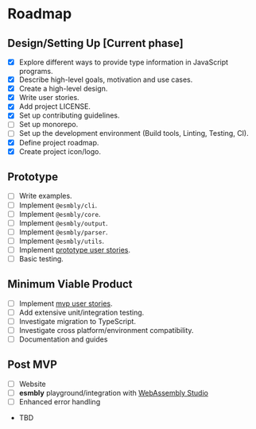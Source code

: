 # Roadmap

## Design/Setting Up  [Current phase]
- [x] Explore different ways to provide type information in JavaScript programs.
- [x] Describe high-level goals, motivation and use cases.
- [x] Create a high-level design.
- [x] Write user stories.
- [x] Add project LICENSE.
- [x] Set up contributing guidelines.
- [ ] Set up monorepo.
- [ ] Set up the development environment (Build tools, Linting, Testing, CI).
- [x] Define project roadmap.
- [x] Create project icon/logo.

## Prototype
- [ ] Write examples.
- [ ] Implement `@esmbly/cli`.
- [ ] Implement `@esmbly/core`.
- [ ] Implement `@esmbly/output`.
- [ ] Implement `@esmbly/parser`.
- [ ] Implement `@esmbly/utils`.
- [ ] Implement [prototype user stories](Stories.md/#prototype-stories).
- [ ] Basic testing.

## Minimum Viable Product
- [ ] Implement [mvp user stories](Stories.md/#mvp-stories).
- [ ] Add extensive unit/integration testing.
- [ ] Investigate migration to TypeScript.
- [ ] Investigate cross platform/environment compatibility.
- [ ] Documentation and guides

## Post MVP
- [ ] Website
- [ ] **esmbly** playground/integration with [WebAssembly Studio](http://webassembly.studio)
- [ ] Enhanced error handling
- TBD
